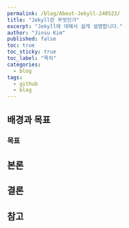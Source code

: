 ```yaml
---
permalink: /blog/About-Jekyll-240523/
title: "Jekyll란 무엇인가"
excerpt: "Jekyll에 대해서 쉽게 설명합니다."
author: "Jinsu Kim"
published: false
toc: true
toc_sticky: true
toc_label: "목차"
categories:
  - blog
tags:
  - github
  - blog
---
```


## 배경과 목표


### 목표

## 본론

## 결론

## 참고
